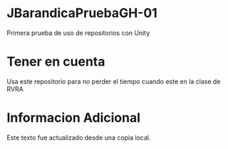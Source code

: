 # JBarandicaPruebaGH-01
Primera prueba de uso de repositorios con Unity
# Tener en cuenta
Usa este repositorio para no perder el tiempo cuando este en la clase de RVRA
# Informacion Adicional
Este texto fue actualizado desde una copia local.
